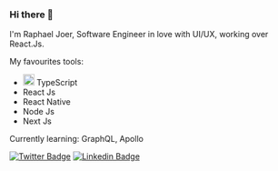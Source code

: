 ### Hi there 👋

I'm Raphael Joer, Software Engineer in love with UI/UX, working over React.Js.

My favourites tools: 
  - <img src="https://i.ibb.co/PZ2XZgr/ts.png" width="20"/> TypeScript
  - React Js
  - React Native
  - Node Js
  - Next Js

Currently learning:  GraphQL,  Apollo

[![Twitter Badge](https://img.shields.io/badge/-@raphaeljoer-1ca0f1?style=flat-square&labelColor=1ca0f1&logo=twitter&logoColor=white&link=https://twitter.com/raphaeljoer)](https://twitter.com/lukemorales)
[![Linkedin Badge](https://img.shields.io/badge/-Raphael%20Joer-blue?style=flat-square&logo=Linkedin&logoColor=white&link=https://www.linkedin.com/in/raphaeljoer)](https://www.linkedin.com/in/raphaeljoer)

